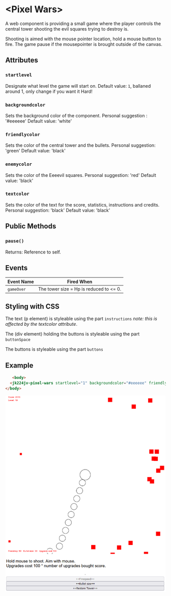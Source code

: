# &lt;Pixel Wars&gt;

A web component is providing a small game where the player controls the central tower shooting the evil squares trying to destroy is.

Shooting is aimed with the mouse pointer location, hold a mouse button to fire.
The game pause if the mousepointer is brought outside of the canvas.

## Attributes

### `startlevel`

Designate what level the game will start on.
Default value: `1`, ballaned around 1, only change if you want it Hard!

### `backgroundcolor`

Sets the background color of the component.
Personal suggestion : '#eeeeee'
Default value: 'white'

### `friendlycolor`

Sets the color of the central tower and the bullets.
Personal suggestion: 'green'
Default value: 'black'

### `enemycolor`

Sets the color of the Eeeevil squares.
Personal suggestion: 'red'
Default value: 'black'

### `textcolor`

Sets the color of the text for the score, statistics, instructions and credits.
Personal suggestion: 'black'
Default value: 'black'

## Public Methods

### `pause()`
Returns: Reference to self.


## Events

| Event Name | Fired When |
|------------|------------|
| `gameOver` | The tower size = Hp is reduced to <= 0.

## Styling with CSS

The text (p element) is styleable using the part `instructions` *note: this is affected by the textcolor attribute*.

The (div element) holding the buttons is styleable using the part `buttonSpace`

The buttons is styleable using the part `buttons`


## Example

```html
   <body>
  <jk224jv-pixel-wars startlevel="1" backgroundcolor="#eeeeee" friendlycolor="green" enemycolor="red" textcolor="black"></jk224jv-pixel-wars>
</body>
```

![Example of the game](./.readme/screenshot.png)
